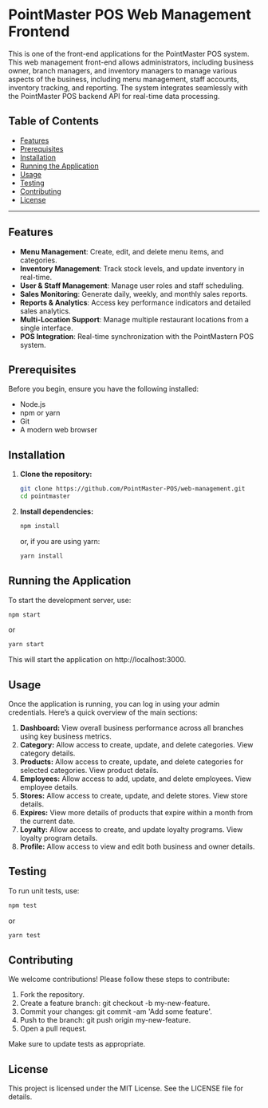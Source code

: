 # PointMaster POS Web Management Frontend

This is one of the front-end applications for the PointMaster POS system. This web management front-end allows administrators, including business owner, branch managers, and inventory managers to manage various aspects of the business, including menu management, staff accounts, inventory tracking, and reporting. The system integrates seamlessly with the PointMaster POS backend API for real-time data processing.

## Table of Contents
- [Features](#features)
- [Prerequisites](#prerequisites)
- [Installation](#installation)
- [Running the Application](#running-the-application)
- [Usage](#usage)
- [Testing](#testing)
- [Contributing](#contributing)
- [License](#license)

---

## Features

- **Menu Management**: Create, edit, and delete menu items, and categories.
- **Inventory Management**: Track stock levels, and update inventory in real-time.
- **User & Staff Management**: Manage user roles and staff scheduling.
- **Sales Monitoring**: Generate daily, weekly, and monthly sales reports.
- **Reports & Analytics**: Access key performance indicators and detailed sales analytics.
- **Multi-Location Support**: Manage multiple restaurant locations from a single interface.
- **POS Integration**: Real-time synchronization with the PointMastern POS system.

## Prerequisites

Before you begin, ensure you have the following installed:

- Node.js
- npm or yarn
- Git
- A modern web browser

## Installation

1. **Clone the repository:**
    ```bash
    git clone https://github.com/PointMaster-POS/web-management.git
    cd pointmaster
    ```
2. **Install dependencies:**
    ```bash
    npm install
    ```
    or, if you are using yarn:
    ```bash
    yarn install
    ```
    
## Running the Application

To start the development server, use:
 ```bash
 npm start
 ```
or
 ```bash
 yarn start
 ```
This will start the application on http://localhost:3000.

## Usage

Once the application is running, you can log in using your admin credentials. Here’s a quick overview of the main sections:
1. **Dashboard:** View overall business performance across all branches using key business metrics.
2. **Category:** Allow access to create, update, and delete categories. View category details.
3. **Products:** Allow access to create, update, and delete categories for selected categories. View product details.
4. **Employees:** Allow access to add, update, and delete employees. View employee details.
5. **Stores:** Allow access to create, update, and delete stores. View store details.
6. **Expires:** View more details of products that expire within a month from the current date.
7. **Loyalty:** Allow access to create, and update loyalty programs. View loyalty program details.
8. **Profile:** Allow access to view and edit both business and owner details.

## Testing

To run unit tests, use:
 ```bash
 npm test
 ```
or
 ```bash
 yarn test
 ```
## Contributing

We welcome contributions! Please follow these steps to contribute:

  1. Fork the repository.
  2. Create a feature branch: git checkout -b my-new-feature.
  3. Commit your changes: git commit -am 'Add some feature'.
  4. Push to the branch: git push origin my-new-feature.
  5. Open a pull request.
     
Make sure to update tests as appropriate.

## License

This project is licensed under the MIT License. See the LICENSE file for details.
